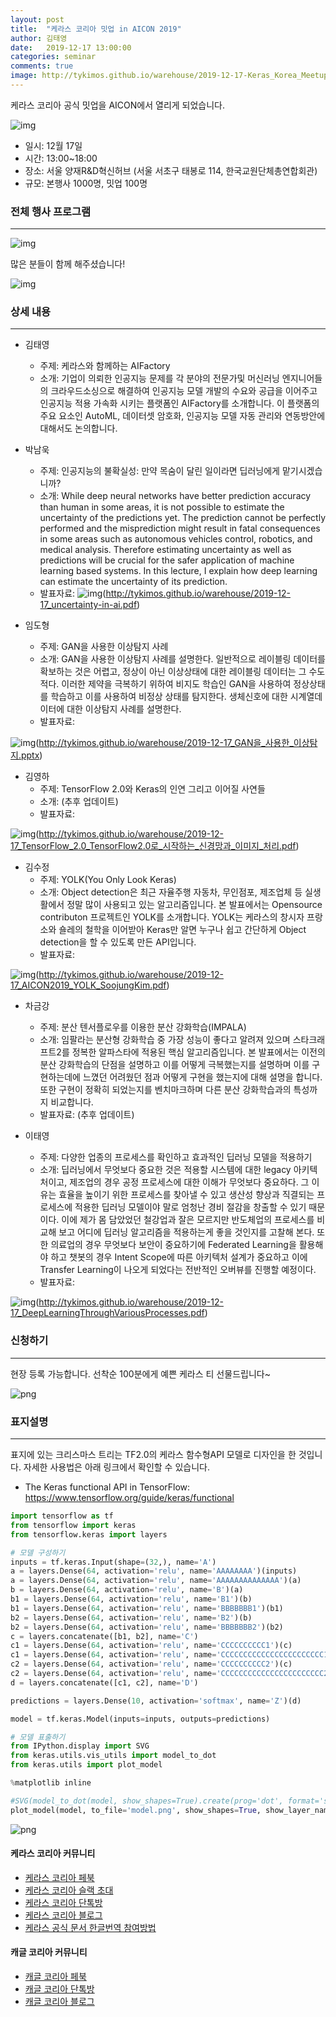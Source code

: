```yaml
---
layout: post
title:  "케라스 코리아 밋업 in AICON 2019"
author: 김태영
date:   2019-12-17 13:00:00
categories: seminar
comments: true
image: http://tykimos.github.io/warehouse/2019-12-17-Keras_Korea_Meetup_in_AICON_2019_title_2.png
---
```


케라스 코리아 공식 밋업을 AICON에서 열리게 되었습니다. 

![img](http://tykimos.github.io/warehouse/2019-12-17-Keras_Korea_Meetup_in_AICON_2019_title_2.png)

* 일시: 12월 17일 
* 시간: 13:00~18:00
* 장소: 서울 양재R&D혁신허브 (서울 서초구 태봉로 114, 한국교원단체총연합회관)
* 규모: 본행사 1000명, 밋업 100명

### 전체 행사 프로그램
---

![img](http://tykimos.github.io/warehouse/2019-12-17-Keras_Korea_Meetup_in_AICON_2019_1.png)

많은 분들이 함께 해주셨습니다!

![img](http://tykimos.github.io/warehouse/2019-12-17-Keras_Korea_Meetup_in_AICON_2019_pic.jpg)

### 상세 내용
---

* 김태영 
    * 주제: 케라스와 함께하는 AIFactory
    * 소개: 기업이 의뢰한 인공지능 문제를 각 분야의 전문가및 머신러닝 엔지니어들의 크라우드소싱으로 해결하여 인공지능 모델 개발의 수요와 공급을 이어주고 인공지능 적용 가속화 시키는 플랫폼인 AIFactory를 소개합니다. 이 플랫폼의 주요 요소인 AutoML, 데이터셋 암호화, 인공지능 모델 자동 관리와 연동방안에 대해서도 논의합니다.
* 박남욱
    * 주제: 인공지능의 불확실성: 만약 목숨이 달린 일이라면 딥러닝에게 맡기시겠습니까?
    * 소개: While deep neural networks have better prediction accuracy than human in some areas, it is not possible to estimate the uncertainty of the predictions yet. The prediction cannot be perfectly performed and the misprediction might result in fatal consequences in some areas such as autonomous vehicles control, robotics, and medical analysis. Therefore estimating uncertainty as well as predictions will be crucial for the safer application of machine learning based systems. In this lecture, I explain how deep learning can estimate the uncertainty of its prediction.
    * 발표자료: 
![img](http://tykimos.github.io/warehouse/2019-12-17_uncertainty-in-ai.png)(http://tykimos.github.io/warehouse/2019-12-17_uncertainty-in-ai.pdf)

* 임도형
    * 주제: GAN을 사용한 이상탐지 사례
    * 소개: GAN을 사용한 이상탐지 사례를 설명한다. 일반적으로 레이블링 데이터를 확보하는 것은 어렵고, 정상이 아닌 이상상태에 대한 레이블링 데이터는 그 수도 적다. 이러한 제약을 극복하기 위하여 비지도 학습인 GAN을 사용하여 정상상태를 학습하고 이를 사용하여 비정상 상태를 탐지한다. 생체신호에 대한 시계열데이터에 대한 이상탐지 사례를 설명한다.
    * 발표자료: 
    
![img](http://tykimos.github.io/warehouse/2019-12-17_GAN을_사용한_이상탐지.png)(http://tykimos.github.io/warehouse/2019-12-17_GAN을_사용한_이상탐지.pptx)

* 김영하 
    * 주제: TensorFlow 2.0와 Keras의 인연 그리고 이어질 사연들
    * 소개: (추후 업데이트)
    * 발표자료: 
    
![img](http://tykimos.github.io/warehouse/2019-12-17_TensorFlow_2.0_TensorFlow2.0로_시작하는_신경망과_이미지_처리.png)(http://tykimos.github.io/warehouse/2019-12-17_TensorFlow_2.0_TensorFlow2.0로_시작하는_신경망과_이미지_처리.pdf)

* 김수정 
    * 주제: YOLK(You Only Look Keras)
    * 소개: Object detection은 최근 자율주행 자동차, 무인점포, 제조업체 등 실생활에서 정말 많이 사용되고 있는 알고리즘입니다. 본 발표에서는 Opensource contributon 프로젝트인 YOLK를 소개합니다. YOLK는 케라스의 창시자 프랑소와 숄레의 철학을 이어받아 Keras만 알면 누구나 쉽고 간단하게 Object detection을 할 수 있도록 만든 API입니다.
    * 발표자료: 
    
![img](http://tykimos.github.io/warehouse/2019-12-17_AICON2019_YOLK_SoojungKim.png)(http://tykimos.github.io/warehouse/2019-12-17_AICON2019_YOLK_SoojungKim.pdf)

* 차금강 
    * 주제: 분산 텐서플로우를 이용한 분산 강화학습(IMPALA)
    * 소개: 임팔라는 분산형 강화학습 중 가장 성능이 좋다고 알려져 있으며 스타크래프트2를 정복한 알파스타에 적용된 핵심 알고리즘입니다. 본 발표에서는 이전의 분산 강화학습의 단점을 설명하고 이를 어떻게 극복했는지를 설명하며 이를 구현하는데에 느꼈던 어려웠던 점과 어떻게 구현을 했는지에 대해 설명을 합니다. 또한 구현이 정확히 되었는지를 벤치마크하며 다른 분산 강화학습과의 특성까지 비교합니다.
    * 발표자료: (추후 업데이트)

* 이태영
    * 주제: 다양한 업종의 프로세스를 확인하고 효과적인 딥러닝 모델을 적용하기
    * 소개: 딥러닝에서 무엇보다 중요한 것은 적용할 시스템에 대한 legacy 아키텍처이고, 제조업의 경우 공정 프로세스에 대한 이해가 무엇보다 중요하다. 그 이유는 효율을 높이기 위한 프로세스를 찾아낼 수 있고 생산성 향상과 직결되는 프로세스에 적용한 딥러닝 모델이야 말로 엄청난 경비 절감을 창출할 수 있기 때문이다. 이에 제가 몸 담았었던 철강업과 잘은 모르지만 반도체업의 프로세스를 비교해 보고 어디에 딥러닝 알고리즘을 적용하는게 좋을 것인지를 고찰해 본다. 또한 의료업의 경우 무엇보다 보안이 중요하기에 Federated Learning을 활용해야 하고 챗봇의 경우 Intent Scope에 따른 아키텍처 설계가 중요하고 이에 Transfer Learning이 나오게 되었다는 전반적인 오버뷰를 진행할 예정이다.
    * 발표자료: 

![img](http://tykimos.github.io/warehouse/2019-12-17_DeepLearningThroughVariousProcesses.png)(http://tykimos.github.io/warehouse/2019-12-17_DeepLearningThroughVariousProcesses.pdf)

### 신청하기
---
현장 등록 가능합니다. 선착순 100분에게 예쁜 케라스 티 선물드립니다~

![png](http://tykimos.github.io/warehouse/2019-12-17-Keras_Korea_Meetup_in_AICON_2019_4.jpeg)


### 표지설명
---
표지에 있는 크리스마스 트리는 TF2.0의 케라스 함수형API 모델로 디자인을 한 것입니다. 자세한 사용법은 아래 링크에서 확인할 수 있습니다. 

* The Keras functional API in TensorFlow: https://www.tensorflow.org/guide/keras/functional

```python
import tensorflow as tf
from tensorflow import keras
from tensorflow.keras import layers

# 모델 구성하기
inputs = tf.keras.Input(shape=(32,), name='A') 
a = layers.Dense(64, activation='relu', name='AAAAAAAA')(inputs)
a = layers.Dense(64, activation='relu', name='AAAAAAAAAAAAAA')(a)
b = layers.Dense(64, activation='relu', name='B')(a)
b1 = layers.Dense(64, activation='relu', name='B1')(b)
b1 = layers.Dense(64, activation='relu', name='BBBBBBB1')(b1)
b2 = layers.Dense(64, activation='relu', name='B2')(b)
b2 = layers.Dense(64, activation='relu', name='BBBBBBB2')(b2)
c = layers.concatenate([b1, b2], name='C')
c1 = layers.Dense(64, activation='relu', name='CCCCCCCCCC1')(c)
c1 = layers.Dense(64, activation='relu', name='CCCCCCCCCCCCCCCCCCCCCCC1')(c1)
c2 = layers.Dense(64, activation='relu', name='CCCCCCCCCC2')(c)
c2 = layers.Dense(64, activation='relu', name='CCCCCCCCCCCCCCCCCCCCCCC2')(c2)
d = layers.concatenate([c1, c2], name='D')

predictions = layers.Dense(10, activation='softmax', name='Z')(d)

model = tf.keras.Model(inputs=inputs, outputs=predictions)

# 모델 표출하기
from IPython.display import SVG
from keras.utils.vis_utils import model_to_dot
from keras.utils import plot_model

%matplotlib inline

#SVG(model_to_dot(model, show_shapes=True).create(prog='dot', format='svg'))
plot_model(model, to_file='model.png', show_shapes=True, show_layer_names=True)
```

![png](http://tykimos.github.io/warehouse/2019-12-17-Keras_Korea_Meetup_in_AICON_2019_2.png)

#### 케라스 코리아 커뮤니티

* [케라스 코리아 페북](https://www.facebook.com/groups/KerasKorea/)
* [케라스 코리아 슬랙 초대](https://join.slack.com/t/keraskorea/shared_invite/enQtNTUzMTUxMzIyMzg4LWQ3YmQ1YTdmNTYxOTAwZTExNmFmOGM3M2QyMjIyNzYwYTY2YTY2ZjBlNDNlZDdmMTU0NGVjYzFkMWYxNzE0ZDA)
* [케라스 코리아 단톡방](https://open.kakao.com/o/g93MSBV)
* [케라스 코리아 블로그](http://keraskorea.github.io)
* [케라스 공식 문서 한글번역 참여방법](https://tykimos.github.io/2019/02/06/Contribution_of_Keras_Document_to_Korean_Translation/)

#### 캐글 코리아 커뮤니티

* [캐글 코리아 페북](https://www.facebook.com/groups/KaggleKoreaOpenGroup/)
* [캐글 코리아 단톡방](https://open.kakao.com/o/gP24T89)
* [캐글 코리아 블로그](https://kaggle-kr.tistory.com/)
